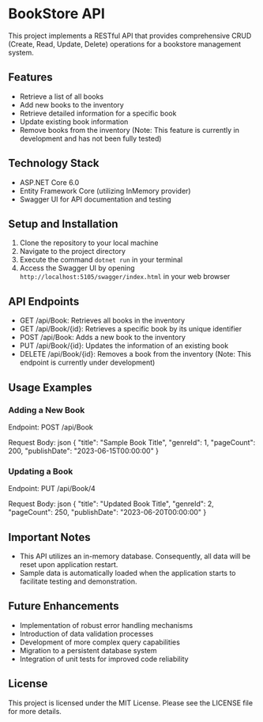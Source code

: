 # BookStore API

This project implements a RESTful API that provides comprehensive CRUD (Create, Read, Update, Delete) operations for a bookstore management system.

## Features

- Retrieve a list of all books
- Add new books to the inventory
- Retrieve detailed information for a specific book
- Update existing book information
- Remove books from the inventory (Note: This feature is currently in development and has not been fully tested)

## Technology Stack

- ASP.NET Core 6.0
- Entity Framework Core (utilizing InMemory provider)
- Swagger UI for API documentation and testing

## Setup and Installation

1. Clone the repository to your local machine
2. Navigate to the project directory
3. Execute the command `dotnet run` in your terminal
4. Access the Swagger UI by opening `http://localhost:5105/swagger/index.html` in your web browser

## API Endpoints

- GET /api/Book: Retrieves all books in the inventory
- GET /api/Book/{id}: Retrieves a specific book by its unique identifier
- POST /api/Book: Adds a new book to the inventory
- PUT /api/Book/{id}: Updates the information of an existing book
- DELETE /api/Book/{id}: Removes a book from the inventory (Note: This endpoint is currently under development)

## Usage Examples

### Adding a New Book

Endpoint: POST /api/Book

Request Body:
json
{
"title": "Sample Book Title",
"genreId": 1,
"pageCount": 200,
"publishDate": "2023-06-15T00:00:00"
}


### Updating a Book

Endpoint: PUT /api/Book/4

Request Body:
json
{
"title": "Updated Book Title",
"genreId": 2,
"pageCount": 250,
"publishDate": "2023-06-20T00:00:00"
}


## Important Notes

- This API utilizes an in-memory database. Consequently, all data will be reset upon application restart.
- Sample data is automatically loaded when the application starts to facilitate testing and demonstration.

## Future Enhancements

- Implementation of robust error handling mechanisms
- Introduction of data validation processes
- Development of more complex query capabilities
- Migration to a persistent database system
- Integration of unit tests for improved code reliability

## License

This project is licensed under the MIT License. Please see the LICENSE file for more details.
